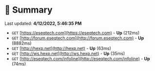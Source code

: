 # 📖 Summary
Last updated: **4/12/2022, 5:46:35 PM**

- `GET` [https://eseqtech.com](https://eseqtech.com) - **Up** (212ms)
- `GET` [http://forum.eseqtech.com](http://forum.eseqtech.com) - **Up** (8882ms)
- `GET` [http://hexp.net](http://hexp.net) - **Up** (63ms)
- `GET` [http://ws.hexp.net](http://ws.hexp.net) - **Up** (35ms)
- `GET` [http://eseqtech.com/infoline](http://eseqtech.com/infoline) - **Up** (74ms)

